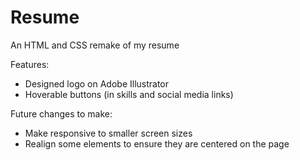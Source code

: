 # Resume
An HTML and CSS remake of my resume

Features:
- Designed logo on Adobe Illustrator
- Hoverable buttons (in skills and social media links)

Future changes to make:
- Make responsive to smaller screen sizes
- Realign some elements to ensure they are centered on the page

